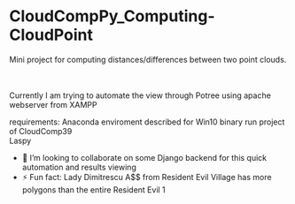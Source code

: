 # CloudCompPy_Computing-CloudPoint
Mini project for computing distances/differences between two point clouds.

<br />
<br />
Currently I am trying to automate the view through Potree using apache webserver from XAMPP
<br />

requirements:
Anaconda enviroment described for Win10 binary run project of CloudComp39 <br />
Laspy <br />


- 👯 I’m looking to collaborate on some Django backend for this quick automation and results viewing
- ⚡ Fun fact: Lady Dimitrescu A$$ from Resident Evil Village has more polygons than the entire Resident Evil 1
<!--
 ✨ _special_ ✨


- 🔭 I’m currently working on ...
- 🌱 I’m currently learning ...
- 👯 I’m looking to collaborate on ...
- 🤔 I’m looking for help with ...
- 💬 Ask me about ...
- 📫 How to reach me: ...
- 😄 Pronouns: ...
- ⚡ Fun fact: ...
-->
